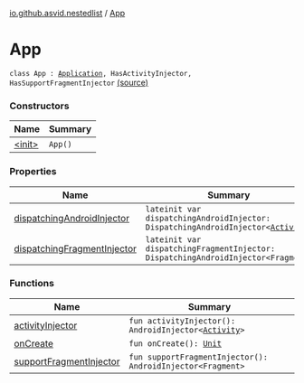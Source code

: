 [io.github.asvid.nestedlist](../index.md) / [App](./index.md)

# App

`class App : `[`Application`](https://developer.android.com/reference/android/app/Application.html)`, HasActivityInjector, HasSupportFragmentInjector` [(source)](https://github.com/asvid/NestedList/tree/master/app/src/main/java/io/github/asvid/nestedlist/App.kt#L14)

### Constructors

| Name | Summary |
|---|---|
| [&lt;init&gt;](-init-.md) | `App()` |

### Properties

| Name | Summary |
|---|---|
| [dispatchingAndroidInjector](dispatching-android-injector.md) | `lateinit var dispatchingAndroidInjector: DispatchingAndroidInjector<`[`Activity`](https://developer.android.com/reference/android/app/Activity.html)`>` |
| [dispatchingFragmentInjector](dispatching-fragment-injector.md) | `lateinit var dispatchingFragmentInjector: DispatchingAndroidInjector<Fragment>` |

### Functions

| Name | Summary |
|---|---|
| [activityInjector](activity-injector.md) | `fun activityInjector(): AndroidInjector<`[`Activity`](https://developer.android.com/reference/android/app/Activity.html)`>` |
| [onCreate](on-create.md) | `fun onCreate(): `[`Unit`](https://kotlinlang.org/api/latest/jvm/stdlib/kotlin/-unit/index.html) |
| [supportFragmentInjector](support-fragment-injector.md) | `fun supportFragmentInjector(): AndroidInjector<Fragment>` |
